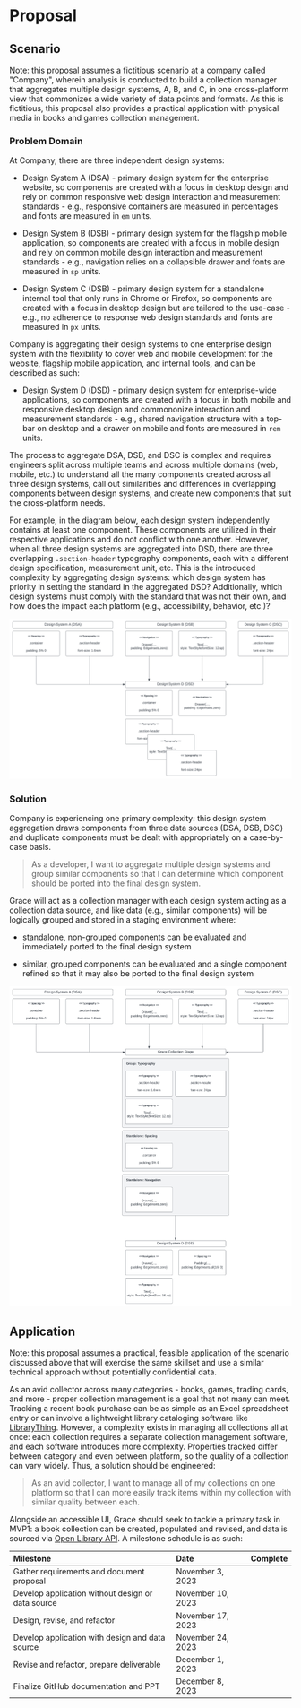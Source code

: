 # Proposal

## Scenario

Note: this proposal assumes a fictitious scenario at a company called "Company", wherein analysis is conducted to build a collection manager that aggregates multiple design systems, A, B, and C, in one cross-platform view that commonizes a wide variety of data points and formats. As this is fictitious, this proposal also provides a practical application with physical media in books and games collection management.

### Problem Domain

At Company, there are three independent design systems:

- Design System A (DSA) - primary design system for the enterprise website, so components are created with a focus in desktop design and rely on common responsive web design interaction and measurement standards - e.g., responsive containers are measured in percentages and fonts are measured in `em` units.

- Design System B (DSB) - primary design system for the flagship mobile application, so components are created with a focus in mobile design and rely on common mobile design interaction and measurement standards - e.g., navigation relies on a collapsible drawer and fonts are measured in `sp` units.

- Design System C (DSB) - primary design system for a standalone internal tool that only runs in Chrome or Firefox, so components are created with a focus in desktop design but are tailored to the use-case - e.g., no adherence to response web design standards and fonts are measured in `px` units.

Company is aggregating their design systems to one enterprise design system with the flexibility to cover web and mobile development for the website, flagship mobile application, and internal tools, and can be described as such:

- Design System D (DSD) - primary design system for enterprise-wide applications, so components are created with a focus in both mobile and responsive desktop design and commononize interaction and measurement standards - e.g., shared navigation structure with a top-bar on desktop and a drawer on mobile and fonts are measured in `rem` units.

The process to aggregate DSA, DSB, and DSC is complex and requires engineers split across multiple teams and across multiple domains (web, mobile, etc.) to understand all the many components created across all three design systems, call out similarities and differences in overlapping components between design systems, and create new components that suit the cross-platform needs.

For example, in the diagram below, each design system independently contains at least one component. These components are utilized in their respective applications and do not conflict with one another. However, when all three design systems are aggregated into DSD, there are three overlapping `.section-header` typography components, each with a different design specification, measurement unit, etc. This is the introduced complexity by aggregating design systems: which design system has priority in setting the standard in the aggregated DSD? Additionally, which design systems must comply with the standard that was not their own, and how does the impact each platform (e.g., accessibility, behavior, etc.)?

![](docs/img/dsd-aggregation.svg)

### Solution

Company is experiencing one primary complexity: this design system aggregation draws components from three data sources (DSA, DSB, DSC) and duplicate components must be dealt with appropriately on a case-by-case basis.

> As a developer, I want to aggregate multiple design systems and group similar components so that I can determine which component should be ported into the final design system.

Grace will act as a collection manager with each design system acting as a collection data source, and like data (e.g., similar components) will be logically grouped and stored in a staging environment where:

- standalone, non-grouped components can be evaluated and immediately ported to the final design system

- similar, grouped components can be evaluated and a single component refined so that it may also be ported to the final design system

![](docs/img/dsd-aggregation-w-grace.svg)

## Application

Note: this proposal assumes a practical, feasible application of the scenario discussed above that will exercise the same skillset and use a similar technical approach without potentially confidential data.

As an avid collector across many categories - books, games, trading cards, and more - proper collection management is a goal that not many can meet. Tracking a recent book purchase can be as simple as an Excel spreadsheet entry or can involve a lightweight library cataloging software like [LibraryThing](https://www.librarything.com/). However, a complexity exists in managing all collections all at once: each collection requires a separate collection management software, and each software introduces more complexity. Properties tracked differ between category and even between platform, so the quality of a collection can vary widely. Thus, a solution should be engineered:

> As an avid collector, I want to manage all of my collections on one platform so that I can more easily track items within my collection with similar quality between each.

Alongside an accessible UI, Grace should seek to tackle a primary task in MVP1: a book collection can be created, populated and revised, and data is sourced via [Open Library API](https://openlibrary.org/developers/api). A milestone schedule is as such:

| Milestone | Date | Complete |
|:----------|:-----|:---------|
| Gather requirements and document proposal | November 3, 2023 | |
| Develop application without design or data source | November 10, 2023 | |
| Design, revise, and refactor | November 17, 2023 | |
| Develop application with design and data source | November 24, 2023 | |
| Revise and refactor, prepare deliverable | December 1, 2023 | |
| Finalize GitHub documentation and PPT | December 8, 2023 | |